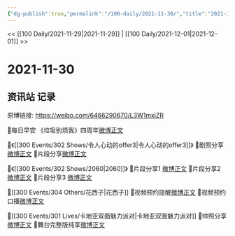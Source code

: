 ```yaml
---
{"dg-publish":true,"permalink":"/100-daily/2021-11-30/","title":"2021-11-30"}
---
```



<< [[100 Daily/2021-11-29\|2021-11-29]] | [[100 Daily/2021-12-01\|2021-12-01]] >>

# 2021-11-30

## 资讯站 记录

原博链接: https://weibo.com/6466290670/L3W1mxiZR

🌟每日早安
《垃圾别烦我》四周年[微博正文](https://m.weibo.cn/6466290670/4709146475630342)

🌟《[[300 Events/302 Shows/令人心动的offer3\|令人心动的offer3]]》
💫剧照分享[微博正文](https://m.weibo.cn/6466290670/4709222148737961)
💫片段分享[微博正文](https://m.weibo.cn/6466290670/4709327317500924)

🌟《[[300 Events/302 Shows/2060\|2060]]》
💫片段分享1 [微博正文](https://m.weibo.cn/6466290670/4709242378650610)
💫片段分享2 [微博正文](https://m.weibo.cn/6466290670/4709240893343316)
💫片段分享3 [微博正文](https://m.weibo.cn/6466290670/4709240490951976)

🌟[[300 Events/304 Others/花西子\|花西子]]
💫视频预约提醒[微博正文](https://m.weibo.cn/6466290670/4709274755006634)
💫视频预约口播[微博正文](https://m.weibo.cn/6466290670/4709297450387771)

🌟[[300 Events/301 Lives/卡地亚双面魅力派对\|卡地亚双面魅力派对]]
💫帅照分享[微博正文](https://m.weibo.cn/6466290670/4709327715172426)
💫舞台完整版纯享[微博正文](https://m.weibo.cn/6466290670/4709275706590524)
